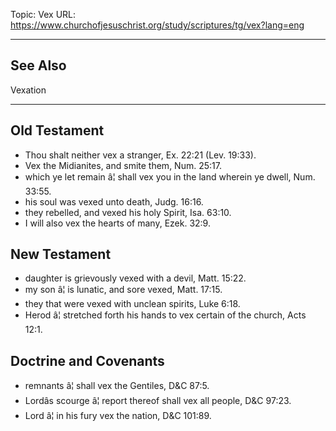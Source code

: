 Topic: Vex
URL: https://www.churchofjesuschrist.org/study/scriptures/tg/vex?lang=eng

---

## See Also

Vexation

---

## Old Testament

- Thou shalt neither vex a stranger, Ex. 22:21 (Lev. 19:33).
- Vex the Midianites, and smite them, Num. 25:17.
- which ye let remain â¦ shall vex you in the land wherein ye dwell, Num. 33:55.
- his soul was vexed unto death, Judg. 16:16.
- they rebelled, and vexed his holy Spirit, Isa. 63:10.
- I will also vex the hearts of many, Ezek. 32:9.

## New Testament

- daughter is grievously vexed with a devil, Matt. 15:22.
- my son â¦ is lunatic, and sore vexed, Matt. 17:15.
- they that were vexed with unclean spirits, Luke 6:18.
- Herod â¦ stretched forth his hands to vex certain of the church, Acts 12:1.

## Doctrine and Covenants

- remnants â¦ shall vex the Gentiles, D&C 87:5.
- Lordâs scourge â¦ report thereof shall vex all people, D&C 97:23.
- Lord â¦ in his fury vex the nation, D&C 101:89.


